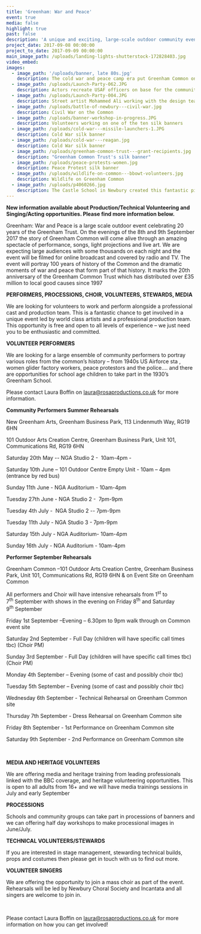 ```yaml
---
title: 'Greenham: War and Peace'
event: true
media: false
highlight: true
past: false
description: 'A unique and exciting, large-scale outdoor community event will be held on Friday 8th and Saturday 9th September 2017 at Greenham Common. Greenham: War and Peace is a professionally led event project which is inviting hundreds of people from the local community to take part.'
project_date: 2017-09-08 00:00:00
project_to_date: 2017-09-09 00:00:00
main_image_path: /uploads/landing-lights-shutterstock-172828403.jpg
video_embed:
images:
  - image_path: '/uploads/banner, late 80s.jpg'
    description: The cold war and peace camp era put Greenham Common on the international map
  - image_path: /uploads/Launch-Party-062.JPG
    description: Actors recreate USAF officers on base for the community launch
  - image_path: /uploads/Launch-Party-004.JPG
    description: Street artist Mohammed Ali working with the design team
  - image_path: /uploads/battle-of-newbury---civil-war.jpg
    description: Civil War on the Common
  - image_path: /uploads/banner-workshop-in-progress.JPG
    description: Volunteers working on one of the ten silk banners
  - image_path: /uploads/cold-war---missile-launchers-1.JPG
    description: Cold War silk banner
  - image_path: /uploads/cold-war---reagan.jpg
    description: Cold War silk banner
  - image_path: /uploads/greenham-common-trust---grant-recipients.jpg
    description: "Greenham Common Trust's silk banner"
  - image_path: /uploads/peace-protests-women.jpg
    description: Peace Protest silk banner
  - image_path: /uploads/wildlife-on-common---bbowt-volunteers.jpg
    description: Wildlife on Greenham Common
  - image_path: /uploads/p4060266.jpg
    description: The Castle School in Newbury created this fantastic picture to show us all how much they love Greenham Common.
---
```



**New information available about Production/Technical Volunteering and Singing/Acting opportunities. Please find more information below.**

Greenham: War and Peace is a large scale outdoor event celebrating 20 years of the Greenham Trust. On the evenings of the 8th and 9th September 2017 the story of Greenham Common will come alive through an amazing spectacle of performance, songs, light projections and live art. We are expecting large audiences with some thousands on each night and the event will be filmed for online broadcast and covered by radio and TV. The event will portray 100 years of history of the Common and the dramatic moments of war and peace that form part of that history. It marks the 20th anniversary of the Greenham Common Trust which has distributed over &pound;35 million to local good causes since 1997

**PERFORMERS, PROCESSIONS, CHOIR, VOLUNTEERS, STEWARDS, MEDIA**

We are looking for volunteers to work and perform alongside a professional cast and production team. This is a fantastic chance to get involved in a unique event led by world class artists and a professional production team. This opportunity is free and open to all levels of experience – we just need you to be enthusiastic and committed.&nbsp;

**VOLUNTEER PERFORMERS**

We are looking for a large ensemble of community performers to portray various roles from the common’s history – from 1940s US Airforce sta , women glider factory workers, peace protestors and the police.... and there are opportunities for school age children to take part in the 1930’s Greenham School.

Please contact Laura Boffin on [laura@rosaproductions.co.uk](javascript:void(location.href='mailto:'+String.fromCharCode(108,97,117,114,97,64,114,111,115,97,112,114,111,100,117,99,116,105,111,110,115,46,99,111,46,117,107))) for more information.

**Community Performers Summer Rehearsals**

New Greenham Arts, Greenham Business Park, 113 Lindenmuth Way, RG19 6HN

101 Outdoor Arts Creation Centre, Greenham Business Park, Unit 101, Communications Rd, RG19 6HN

Saturday 20th May -- NGA Studio 2 -&nbsp; 10am-4pm -

Saturday 10th June – 101 Outdoor Centre Empty Unit - 10am – 4pm (entrance by red bus)

Sunday 11th June - NGA Auditorium - 10am-4pm

Tuesday 27th June - NGA Studio 2 - &nbsp;7pm-9pm

Tuesday 4th July - &nbsp;NGA Studio 2 -- 7pm-9pm

Tuesday 11th July - NGA Studio 3 - 7pm-9pm

Saturday 15th July - NGA Auditorium- 10am-4pm

Sunday 16th July - NGA Auditorium - 10am-4pm

**Performer September Rehearsals**

Greenham Common –101 Outdoor Arts Creation Centre, Greenham Business Park, Unit 101, Communications Rd, RG19 6HN & on Event Site on Greenham Common

All performers and Choir will have intensive rehearsals from 1<sup>st</sup>&nbsp;to 7<sup>th</sup>&nbsp;September with shows in the evening on Friday 8<sup>th</sup>&nbsp;and Saturday 9<sup>th</sup>&nbsp;September

Friday 1st September –Evening – 6.30pm to 9pm walk through on Common event site

Saturday 2nd September - Full Day (children will have specific call times tbc) (Choir PM)

Sunday 3rd September - Full Day (children will have specific call times tbc) (Choir PM)

Monday 4th September – Evening (some of cast and possibly choir tbc)

Tuesday 5th September – Evening (some of cast and possibly choir tbc)

Wednesday 6th September - Technical Rehearsal on Greenham Common site&nbsp;

Thursday 7th September - Dress Rehearsal on Greenham Common site&nbsp;

Friday 8th September - 1st Performance on Greenham Common site&nbsp;

Saturday 9th September - 2nd Performance on Greenham Common site

&nbsp;

**MEDIA AND HERITAGE VOLUNTEERS**

We are offering media and heritage training from leading professionals linked with the BBC coverage, and heritage volunteering opportunities. This is open to all adults from 16+ and we will have media trainings sessions in July and early September

**PROCESSIONS**

Schools and community groups can take part in processions of banners and we can offering half day workshops to make processional images in June/July.

**TECHNICAL VOLUNTEERS/STEWARDS**

If you are interested in stage management, stewarding technical builds, props and costumes then please get in touch with us to find out more.&nbsp;

**VOLUNTEER SINGERS**

We are offering the opportunity to join a mass choir as part of the event. Rehearsals will be led by Newbury Choral Society and Incantata and all singers are welcome to join in.&nbsp;

&nbsp;

Please contact Laura Boffin on [laura@rosaproductions.co.uk](javascript:void(location.href='mailto:'+String.fromCharCode(108,97,117,114,97,64,114,111,115,97,112,114,111,100,117,99,116,105,111,110,115,46,99,111,46,117,107))) for more information on how you can get involved!